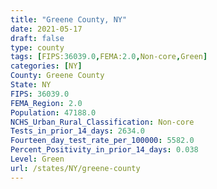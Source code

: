 ```yaml
---
title: "Greene County, NY"
date: 2021-05-17
draft: false
type: county
tags: [FIPS:36039.0,FEMA:2.0,Non-core,Green]
categories: [NY]
County: Greene County
State: NY
FIPS: 36039.0
FEMA_Region: 2.0
Population: 47188.0
NCHS_Urban_Rural_Classification: Non-core
Tests_in_prior_14_days: 2634.0
Fourteen_day_test_rate_per_100000: 5582.0
Percent_Positivity_in_prior_14_days: 0.038
Level: Green
url: /states/NY/greene-county
---
```



